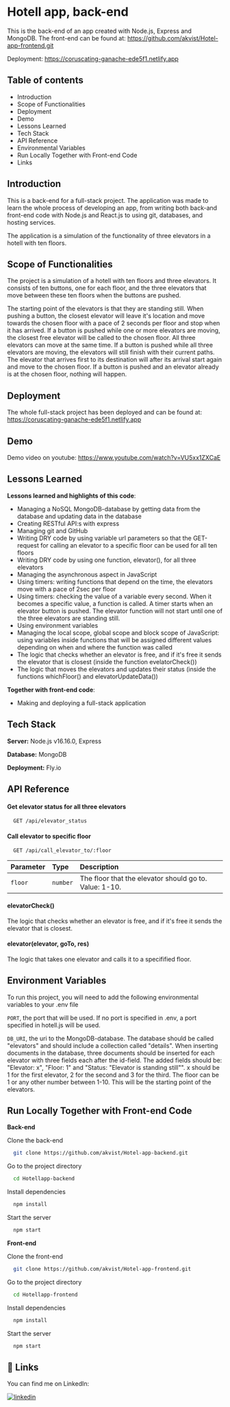 # Hotell app, back-end

This is the back-end of an app created with Node.js, Express and MongoDB.
The front-end can be found at: https://github.com/akvist/Hotel-app-frontend.git

Deployment: https://coruscating-ganache-ede5f1.netlify.app

## Table of contents

- Introduction
- Scope of Functionalities
- Deployment
- Demo
- Lessons Learned
- Tech Stack
- API Reference
- Environmental Variables
- Run Locally Together with Front-end Code
- Links

## Introduction

This is a back-end for a full-stack project. The application was made to learn the whole process of developing an app,
from writing both back-and front-end code with Node.js and React.js to using git, databases, and hosting services.

The application is a simulation of the functionality of three elevators in a hotell with ten floors.

## Scope of Functionalities

The project is a simulation of a hotell with ten floors and three elevators.
It consists of ten buttons, one for each floor, and the three elevators that move between
these ten floors when the buttons are pushed.

The starting point of the elevators is that they are standing still. When pushing a button,
the closest elevator will leave it's location and move towards the chosen floor with a pace
of 2 seconds per floor and stop when it has arrived. If a button is pushed while one or more elevators
are moving, the closest free elevator will be called to the chosen floor. All three elevators
can move at the same time. If a button is pushed while all three elevators are moving, the
elevators will still finish with their current paths. The elevator that arrives first to its
destination will after its arrival start again and move to the chosen floor. If a button is pushed and an elevator already is at the chosen floor, nothing will happen.

## Deployment

The whole full-stack project has been deployed and can be found at: https://coruscating-ganache-ede5f1.netlify.app

## Demo

Demo video on youtube: https://www.youtube.com/watch?v=VU5xx1ZXCaE

## Lessons Learned

**Lessons learned and highlights of this code**:

- Managing a NoSQL MongoDB-database by getting data from the database and updating data in the database
- Creating RESTful API:s with express
- Managing git and GitHub
- Writing DRY code by using variable url parameters so that the GET-request for calling an elevator to a specific floor can be used for all ten floors
- Writing DRY code by using one function, elevator(), for all three elevators
- Managing the asynchronous aspect in JavaScript
- Using timers: writing functions that depend on the time, the elevators move with a pace of 2sec per floor
- Using timers: checking the value of a variable every second. When it becomes a specific value, a function is called. A timer starts when an elevator button is pushed. The elevator function will not start until one of the three elevators are standing still.
- Using environment variables
- Managing the local scope, global scope and block scope of JavaScript: using variables inside functions that will be assigned different values depending on when and where the function was called
- The logic that checks whether an elevator is free, and if it's free it sends the elevator that is closest (inside the function evelatorCheck())
- The logic that moves the elevators and updates their status (inside the functions whichFloor() and elevatorUpdateData())

**Together with front-end code**:

- Making and deploying a full-stack application

## Tech Stack

**Server:** Node.js v16.16.0, Express

**Database:** MongoDB

**Deployment:** Fly.io

## API Reference

#### Get elevator status for all three elevators

```http
  GET /api/elevator_status
```

#### Call elevator to specific floor

```http
  GET /api/call_elevator_to/:floor
```

| Parameter | Type     | Description                                            |
| :-------- | :------- | :----------------------------------------------------- |
| `floor`   | `number` | The floor that the elevator should go to. Value: 1-10. |

#### elevatorCheck()

The logic that checks whether an elevator is free, and if it's free it sends the elevator that is closest.

#### elevator(elevator, goTo, res)

The logic that takes one elevator and calls it to a specifified floor.

## Environment Variables

To run this project, you will need to add the following environmental variables to your .env file

`PORT`, the port that will be used. If no port is specified in .env, a port specified in hotell.js will be used.

`DB_URI`, the uri to the MongoDB-database. The database should be called "elevators" and should include a collection
called "details". When inserting documents in the database, three documents should be
inserted for each elevator with three fields each after the id-field. The added fields should be:
"Elevator: x", "Floor: 1" and "Status: "Elevator is standing still"". x should be 1 for the first elevator,
2 for the second and 3 for the third. The floor can be 1 or any other number between 1-10. This will be the
starting point of the elevators.

## Run Locally Together with Front-end Code

**Back-end**

Clone the back-end

```bash
  git clone https://github.com/akvist/Hotel-app-backend.git
```

Go to the project directory

```bash
  cd Hotellapp-backend
```

Install dependencies

```bash
  npm install
```

Start the server

```bash
  npm start
```

**Front-end**

Clone the front-end

```bash
  git clone https://github.com/akvist/Hotel-app-frontend.git
```

Go to the project directory

```bash
  cd Hotellapp-frontend
```

Install dependencies

```bash
  npm install
```

Start the server

```bash
  npm start
```

## 🔗 Links

You can find me on LinkedIn:

[![linkedin](https://img.shields.io/badge/linkedin-0A66C2?style=for-the-badge&logo=linkedin&logoColor=white)](https://www.linkedin.com/in/amira-kvist-7a5083187/)
